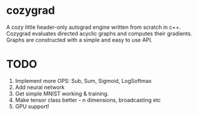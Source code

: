 # cozygrad
A cozy little header-only autograd engine written from scratch in c++. Cozygrad evaluates directed acyclic graphs and computes their gradients. Graphs are constructed with a simple and easy to use API. 

# TODO
1. Implement more OPS: Sub, Sum, Sigmoid, LogSoftmax
2. Add neural network
3. Get simple MNIST working & training.
4. Make tensor class better - n dimensions, broadcasting etc
5. GPU support!



